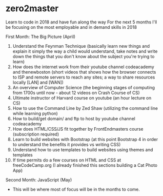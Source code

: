 # zero2master
Learn to code in 2018 and have fun along the way
For the next 5 months I'll be focusing on the most employable and in demand skills in 2018

First Month: The Big Picture (April)
  01. Understand the Feynman Technique (basically learn new things and explain it simply the way a child would understand, take notes and write down the things that you don't know about the subject you're trying to learn)
  02. How does the internet work from their youtube channel codeacademy and thenewboston (short videos that shows how the browser connects to ISP and remote servers to reach any sites; a way to share resources locally [LAN] and [WAN])
  03. An overview of Computer Science (the beginning stages of computing from 1700s until now - about 12 videos on Crash Course of CS)
  04. Ultimate instructor of Harvard course on youtube (an hour lecture on CS)
  05. How to use the Command Line by Zed Shaw (utilizing the command line while learning python)
  06. How to build/get domain/ and ftp to host by youtube channel codeacademy
  07. How does HTML/CSS/JS fit together by FrontEndmasters course (subscription required)
  8.  Learn to build websites with Bootstrap (at this point Bootstrap 4 in order to understand the benefits it provides vs writing CSS)
  09. Understand how to use templates to build websites using themes and templates
  10. If time permits do a few courses on HTML and CSS at freeCodeCamp.org (I already finished this sections building a Cat Photo App)
  
Second Month: JavaScript (May)
  *   This will be where most of focus will be in the months to come.
